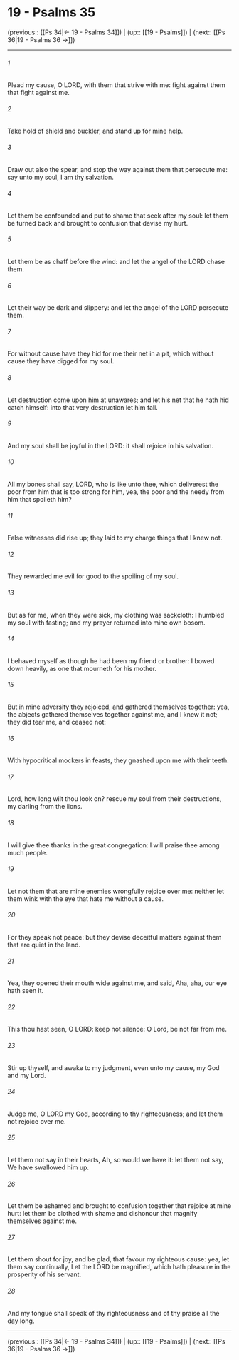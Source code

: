# 19 - Psalms 35

(previous:: [[Ps 34|← 19 - Psalms 34]]) | (up:: [[19 - Psalms]]) | (next:: [[Ps 36|19 - Psalms 36 →]])

***


###### 1 
Plead my cause, O LORD, with them that strive with me: fight against them that fight against me. 

###### 2 
Take hold of shield and buckler, and stand up for mine help. 

###### 3 
Draw out also the spear, and stop the way against them that persecute me: say unto my soul, I am thy salvation. 

###### 4 
Let them be confounded and put to shame that seek after my soul: let them be turned back and brought to confusion that devise my hurt. 

###### 5 
Let them be as chaff before the wind: and let the angel of the LORD chase them. 

###### 6 
Let their way be dark and slippery: and let the angel of the LORD persecute them. 

###### 7 
For without cause have they hid for me their net in a pit, which without cause they have digged for my soul. 

###### 8 
Let destruction come upon him at unawares; and let his net that he hath hid catch himself: into that very destruction let him fall. 

###### 9 
And my soul shall be joyful in the LORD: it shall rejoice in his salvation. 

###### 10 
All my bones shall say, LORD, who is like unto thee, which deliverest the poor from him that is too strong for him, yea, the poor and the needy from him that spoileth him? 

###### 11 
False witnesses did rise up; they laid to my charge things that I knew not. 

###### 12 
They rewarded me evil for good to the spoiling of my soul. 

###### 13 
But as for me, when they were sick, my clothing was sackcloth: I humbled my soul with fasting; and my prayer returned into mine own bosom. 

###### 14 
I behaved myself as though he had been my friend or brother: I bowed down heavily, as one that mourneth for his mother. 

###### 15 
But in mine adversity they rejoiced, and gathered themselves together: yea, the abjects gathered themselves together against me, and I knew it not; they did tear me, and ceased not: 

###### 16 
With hypocritical mockers in feasts, they gnashed upon me with their teeth. 

###### 17 
Lord, how long wilt thou look on? rescue my soul from their destructions, my darling from the lions. 

###### 18 
I will give thee thanks in the great congregation: I will praise thee among much people. 

###### 19 
Let not them that are mine enemies wrongfully rejoice over me: neither let them wink with the eye that hate me without a cause. 

###### 20 
For they speak not peace: but they devise deceitful matters against them that are quiet in the land. 

###### 21 
Yea, they opened their mouth wide against me, and said, Aha, aha, our eye hath seen it. 

###### 22 
This thou hast seen, O LORD: keep not silence: O Lord, be not far from me. 

###### 23 
Stir up thyself, and awake to my judgment, even unto my cause, my God and my Lord. 

###### 24 
Judge me, O LORD my God, according to thy righteousness; and let them not rejoice over me. 

###### 25 
Let them not say in their hearts, Ah, so would we have it: let them not say, We have swallowed him up. 

###### 26 
Let them be ashamed and brought to confusion together that rejoice at mine hurt: let them be clothed with shame and dishonour that magnify themselves against me. 

###### 27 
Let them shout for joy, and be glad, that favour my righteous cause: yea, let them say continually, Let the LORD be magnified, which hath pleasure in the prosperity of his servant. 

###### 28 
And my tongue shall speak of thy righteousness and of thy praise all the day long.

***

(previous:: [[Ps 34|← 19 - Psalms 34]]) | (up:: [[19 - Psalms]]) | (next:: [[Ps 36|19 - Psalms 36 →]])
